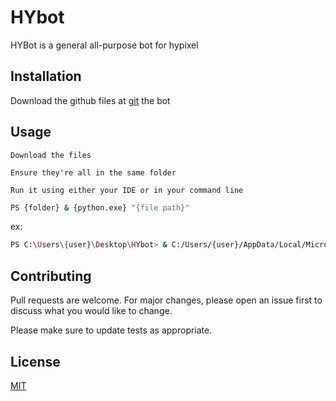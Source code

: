 # HYbot

HYBot is a general all-purpose bot for hypixel

## Installation

Download the github files at [git](https://github.com/Zmottos/HYbot) the bot

## Usage

```
Download the files

Ensure they're all in the same folder

Run it using either your IDE or in your command line
```

```bash
PS {folder} & {python.exe} "{file path}"
```
ex:
```bash
PS C:\Users\{user}\Desktop\HYbot> & C:/Users/{user}/AppData/Local/Microsoft/WindowsApps/python3.9.exe "c:/Users/{user{/Desktop/HYbot/hybot.py"
```

## Contributing

Pull requests are welcome. For major changes, please open an issue first
to discuss what you would like to change.

Please make sure to update tests as appropriate.

## License

[MIT](https://choosealicense.com/licenses/mit/)